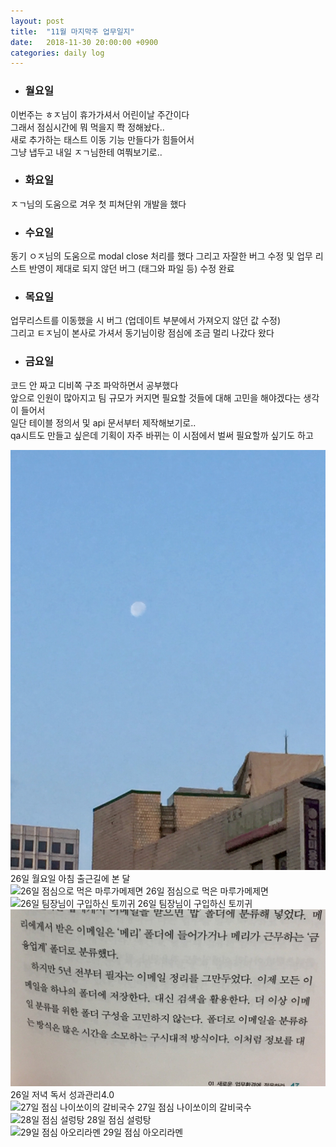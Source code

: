 ```yaml
---
layout: post
title:  "11월 마지막주 업무일지"
date:   2018-11-30 20:00:00 +0900
categories: daily log
---
```


* ### 월요일  
이번주는 ㅎㅈ님이 휴가가셔서 어린이날 주간이다  
그래서 점심시간에 뭐 먹을지 쫙 정해놨다..  
새로 추가하는 태스트 이동 기능 만들다가 힘들어서  
그냥 냅두고 내일 ㅈㄱ님한테 여쭤보기로..  

* ### 화요일  
ㅈㄱ님의 도움으로 겨우 첫 피쳐단위 개발을 했다  

* ### 수요일  
동기 ㅇㅈ님의 도움으로 modal close 처리를 했다
그리고 자잘한 버그 수정 및 업무 리스트 반영이 제대로 되지 않던 버그 (태그와 파일 등) 수정 완료  

* ### 목요일  
업무리스트를 이동했을 시 버그 (업데이트 부분에서 가져오지 않던 값 수정)  
그리고 ㅌㅈ님이 본사로 가셔서 동기님이랑 점심에 조금 멀리 나갔다 왔다  

* ### 금요일  
코드 안 짜고 디비쪽 구조 파악하면서 공부했다  
앞으로 인원이 많아지고 팀 규모가 커지면 필요할 것들에 대해 고민을 해야겠다는 생각이 들어서  
일단 테이블 정의서 및 api 문서부터 제작해보기로..  
qa시트도 만들고 싶은데 기획이 자주 바뀌는 이 시점에서 벌써 필요할까 싶기도 하고  



![26일 월요일 아침 출근길에 본 달](/assets/1126-1.jpg)
26일 월요일 아침 출근길에 본 달  
![26일 점심으로 먹은 마루가메제면](/assets/1126-2.jpg)
26일 점심으로 먹은 마루가메제면  
![26일 팀장님이 구입하신 토끼귀](/assets/1126-3.jpg)
26일 팀장님이 구입하신 토끼귀  
![26일 저녁 독서 성과관리4.0](/assets/1126-4.jpg)
26일 저녁 독서 성과관리4.0  
![27일 점심 나이쏘이의 갈비국수](/assets/1127.jpg)
27일 점심 나이쏘이의 갈비국수  
![28일 점심 설렁탕](/assets/1128.jpg)
28일 점심 설렁탕  
![29일 점심 아오리라멘](/assets/1129.jpg)
29일 점심 아오리라멘  

